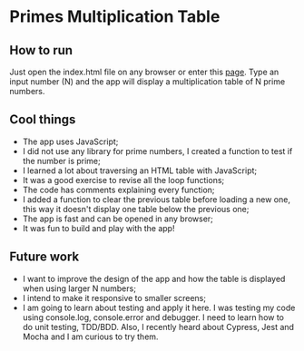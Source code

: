 # Primes Multiplication Table

## How to run

Just open the index.html file on any browser or enter this [page](https://chiodicg.github.io/prime-tables/ "GitHub Pages").
Type an input number (N) and the app will display a multiplication table of N prime numbers.

## Cool things

- The app uses JavaScript;
- I did not use any library for prime numbers, I created a function to test if the number is prime;
- I learned a lot about traversing an HTML table with JavaScript;
- It was a good exercise to revise all the loop functions;
- The code has comments explaining every function;
- I added a function to clear the previous table before loading a new one, this way it doesn't display one table below the previous one;
- The app is fast and can be opened in any browser;
- It was fun to build and play with the app!

## Future work

- I want to improve the design of the app and how the table is displayed when using larger N numbers;
- I intend to make it responsive to smaller screens;
- I am going to learn about testing and apply it here. I was testing my code using console.log, console.error and debugger. I need to learn how to do unit testing, TDD/BDD. Also, I recently heard about Cypress, Jest and Mocha and I am curious to try them.
